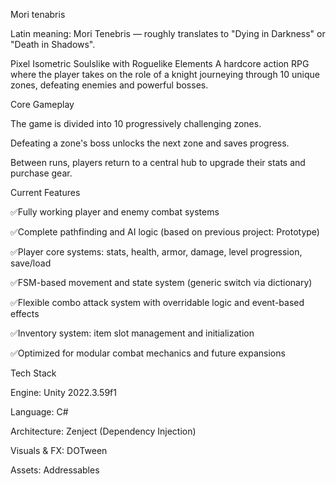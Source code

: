Mori tenabris

Latin meaning: Mori Tenebris — roughly translates to "Dying in Darkness" or "Death in Shadows".

Pixel Isometric Soulslike with Roguelike Elements
A hardcore action RPG where the player takes on the role of a knight journeying through 10 unique zones, defeating enemies and powerful bosses.

Core Gameplay

The game is divided into 10 progressively challenging zones.

Defeating a zone's boss unlocks the next zone and saves progress.

Between runs, players return to a central hub to upgrade their stats and purchase gear.

Current Features

✅Fully working player and enemy combat systems

✅Complete pathfinding and AI logic (based on previous project: Prototype)

✅Player core systems: stats, health, armor, damage, level progression, save/load

✅FSM-based movement and state system (generic switch via dictionary)

✅Flexible combo attack system with overridable logic and event-based effects

✅Inventory system: item slot management and initialization

✅Optimized for modular combat mechanics and future expansions

Tech Stack

Engine: Unity 2022.3.59f1

Language: C#

Architecture: Zenject (Dependency Injection)

Visuals & FX: DOTween

Assets: Addressables

